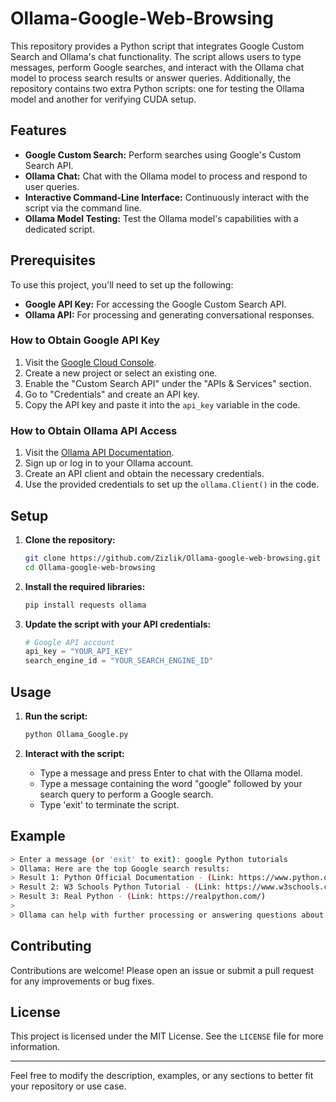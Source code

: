 # Ollama-Google-Web-Browsing

This repository provides a Python script that integrates Google Custom Search and Ollama's chat functionality. The script allows users to type messages, perform Google searches, and interact with the Ollama chat model to process search results or answer queries. Additionally, the repository contains two extra Python scripts: one for testing the Ollama model and another for verifying CUDA setup.

## Features

- **Google Custom Search:** Perform searches using Google's Custom Search API.
- **Ollama Chat:** Chat with the Ollama model to process and respond to user queries.
- **Interactive Command-Line Interface:** Continuously interact with the script via the command line.
- **Ollama Model Testing:** Test the Ollama model's capabilities with a dedicated script.

## Prerequisites

To use this project, you'll need to set up the following:

- **Google API Key:** For accessing the Google Custom Search API.
- **Ollama API:** For processing and generating conversational responses.

### How to Obtain Google API Key
1. Visit the [Google Cloud Console](https://console.cloud.google.com/).
2. Create a new project or select an existing one.
3. Enable the "Custom Search API" under the "APIs & Services" section.
4. Go to "Credentials" and create an API key.
5. Copy the API key and paste it into the `api_key` variable in the code.

### How to Obtain Ollama API Access
1. Visit the [Ollama API Documentation](https://ollama.com/docs/).
2. Sign up or log in to your Ollama account.
3. Create an API client and obtain the necessary credentials.
4. Use the provided credentials to set up the `ollama.Client()` in the code.

## Setup

1. **Clone the repository:**
    ```sh
    git clone https://github.com/Zizlik/Ollama-google-web-browsing.git
    cd Ollama-google-web-browsing
    ```

2. **Install the required libraries:**
    ```sh
    pip install requests ollama
    ```

3. **Update the script with your API credentials:**
    ```python
    # Google API account
    api_key = "YOUR_API_KEY"
    search_engine_id = "YOUR_SEARCH_ENGINE_ID"
    ```

## Usage

1. **Run the script:**
    ```sh
    python Ollama_Google.py
    ```

2. **Interact with the script:**
    - Type a message and press Enter to chat with the Ollama model.
    - Type a message containing the word "google" followed by your search query to perform a Google search.
    - Type 'exit' to terminate the script.

## Example

```sh
> Enter a message (or 'exit' to exit): google Python tutorials
> Ollama: Here are the top Google search results:
> Result 1: Python Official Documentation - (Link: https://www.python.org/doc/)
> Result 2: W3 Schools Python Tutorial - (Link: https://www.w3schools.com/python/)
> Result 3: Real Python - (Link: https://realpython.com/)
>
> Ollama can help with further processing or answering questions about these results.
```

## Contributing

Contributions are welcome! Please open an issue or submit a pull request for any improvements or bug fixes.

## License

This project is licensed under the MIT License. See the `LICENSE` file for more information.

---

Feel free to modify the description, examples, or any sections to better fit your repository or use case.
